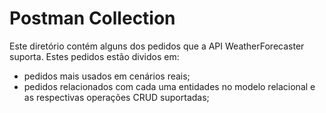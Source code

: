 # Postman Collection

Este diretório contém alguns dos pedidos que a API WeatherForecaster suporta.
Estes pedidos estão dividos em:
- pedidos mais usados em cenários reais;
- pedidos relacionados com cada uma entidades no modelo relacional e as respectivas operações CRUD suportadas;

